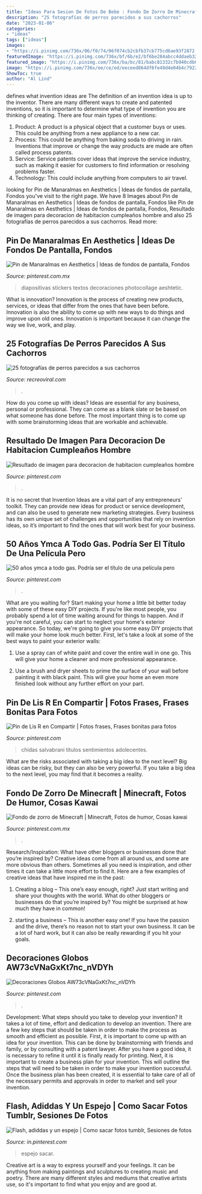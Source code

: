 ```yaml
---
title: "Ideas Para Sesion De Fotos De Bebe : Fondo De Zorro De Minecraft"
description: "25 fotografías de perros parecidos a sus cachorros"
date: "2023-01-06"
categories:
- "ideas"
tags: ["ideas"]
images:
- "https://i.pinimg.com/736x/06/f0/74/06f074cb2cbfb37cb775cd6ae93f2872.jpg"
featuredImage: "https://i.pinimg.com/736x/bf/6b/e2/bf6be284abcc4ddaeb321a6afd6fefe4.jpg"
featured_image: "https://i.pinimg.com/736x/ba/bc/81/babc81332c7b940cdb6a972ea044c2d4.jpg"
image: "https://i.pinimg.com/736x/ee/ce/ed/eeceed864df6fe49d4e04b4c7922e8fe.jpg"
ShowToc: true
author: "Al Lind"
---
```



defines what invention ideas are
The definition of an invention idea is up to the inventor. 
There are many different ways to create and patented inventions, so it is important to determine what type of invention you are thinking of creating. There are four main types of inventions: 
1) Product: A product is a physical object that a customer buys or uses. This could be anything from a new appliance to a new car. 
2) Process: This could be anything from baking soda to driving in rain. Inventions that improve or change the way products are made are often called process patents. 
3) Service: Service patents cover ideas that improve the service industry, such as making it easier for customers to find information or resolving problems faster. 
4) Technology: This could include anything from computers to air travel.

	

		
looking for Pin de Manaralmas en Aesthetics | Ideas de fondos de pantalla, Fondos you've visit to the right page. We have 8 Images about Pin de Manaralmas en Aesthetics | Ideas de fondos de pantalla, Fondos like Pin de Manaralmas en Aesthetics | Ideas de fondos de pantalla, Fondos, Resultado de imagen para decoracion de habitacion cumpleaños hombre and also 25 fotografías de perros parecidos a sus cachorros. Read more:
		
    
## Pin De Manaralmas En Aesthetics | Ideas De Fondos De Pantalla, Fondos

<img loading=lazy src="https://i.pinimg.com/736x/ee/ce/ed/eeceed864df6fe49d4e04b4c7922e8fe.jpg" onerror="this.onerror=null;this.src='https://tse2.mm.bing.net/th?id=OIP.I-M9IBDEkScaJXkHezS2CQHaNK&amp;pid=15.1';" alt="Pin de Manaralmas en Aesthetics | Ideas de fondos de pantalla, Fondos">

_Source: pinterest.com.mx_

>diapositivas stickers textos decoraciones photocollage aeshtetic. 

	

What is innovation?
Innovation is the process of creating new products, services, or ideas that differ from the ones that have been before. Innovation is also the ability to come up with new ways to do things and improve upon old ones. Innovation is important because it can change the way we live, work, and play.

    
## 25 Fotografías De Perros Parecidos A Sus Cachorros

<img loading=lazy src="https://www.recreoviral.com/wp-content/uploads/2015/08/Fotografías-de-perros-con-sus-cachorros-21.jpg" onerror="this.onerror=null;this.src='https://tse2.mm.bing.net/th?id=OIP.gtsM0XyIicr64LHixEf24wHaFj&amp;pid=15.1';" alt="25 fotografías de perros parecidos a sus cachorros">

_Source: recreoviral.com_

>. 

	

How do you come up with ideas?
Ideas are essential for any business, personal or professional. They can come as a blank slate or be based on what someone has done before. The most important thing is to come up with some brainstorming ideas that are workable and achievable.

    
## Resultado De Imagen Para Decoracion De Habitacion Cumpleaños Hombre

<img loading=lazy src="https://i.pinimg.com/736x/62/d8/3d/62d83de54d5d79a8441ceef4f0890a44.jpg" onerror="this.onerror=null;this.src='https://tse1.mm.bing.net/th?id=OIP.6X-sSY2DulgLqeR7scoBkQHaKR&amp;pid=15.1';" alt="Resultado de imagen para decoracion de habitacion cumpleaños hombre">

_Source: pinterest.com_

>. 

	

It is no secret that Invention Ideas are a vital part of any entrepreneurs’ toolkit. They can provide new ideas for product or service development, and can also be used to generate new marketing strategies. Every business has its own unique set of challenges and opportunities that rely on invention ideas, so it’s important to find the ones that will work best for your business.

    
## 50 Años Ymca A Todo Gas. Podría Ser El Título De Una Película Pero

<img loading=lazy src="https://i.pinimg.com/736x/06/f0/74/06f074cb2cbfb37cb775cd6ae93f2872.jpg" onerror="this.onerror=null;this.src='https://tse4.mm.bing.net/th?id=OIP.g8r4hyZPepCkCnejjHUhcgHaNK&amp;pid=15.1';" alt="50 años ymca a todo gas. Podría ser el título de una película pero">

_Source: pinterest.com_

>. 

	

What are you waiting for? Start making your home a little bit better today with some of these easy DIY projects.
If you're like most people, you probably spend a lot of time waiting around for things to happen. And if you're not careful, you can start to neglect your home's exterior appearance. So today, we're going to give you some easy DIY projects that will make your home look much better. First, let's take a look at some of the best ways to paint your exterior walls: 
1. Use a spray can of white paint and cover the entire wall in one go. This will give your home a cleaner and more professional appearance.

2. Use a brush and dryer sheets to prime the surface of your wall before painting it with black paint. This will give your home an even more finished look without any further effort on your part. 


    
## Pin De Lis R En Compartir | Fotos Frases, Frases Bonitas Para Fotos

<img loading=lazy src="https://i.pinimg.com/736x/bf/6b/e2/bf6be284abcc4ddaeb321a6afd6fefe4.jpg" onerror="this.onerror=null;this.src='https://tse4.mm.bing.net/th?id=OIP.076FmIAeuy6byUJ5qzRqhgHaNK&amp;pid=15.1';" alt="Pin de Lis R en Compartir | Fotos frases, Frases bonitas para fotos">

_Source: pinterest.com_

>chidas salvabrani titulos sentimientos adolecentes. 

	

What are the risks associated with taking a big idea to the next level?
Big ideas can be risky, but they can also be very powerful. If you take a big idea to the next level, you may find that it becomes a reality.

    
## Fondo De Zorro De Minecraft | Minecraft, Fotos De Humor, Cosas Kawai

<img loading=lazy src="https://i.pinimg.com/736x/00/c4/72/00c4727097a035524954c063f8f8fd28.jpg" onerror="this.onerror=null;this.src='https://tse1.mm.bing.net/th?id=OIP.hPu2pcP_hTlxLWN_0_C8ogHaNK&amp;pid=15.1';" alt="Fondo de zorro de Minecraft | Minecraft, Fotos de humor, Cosas kawai">

_Source: pinterest.com.mx_

>. 

	

Research/Inspiration: What have other bloggers or businesses done that you’re inspired by?
Creative ideas come from all around us, and some are more obvious than others. Sometimes all you need is inspiration, and other times it can take a little more effort to find it. Here are a few examples of creative ideas that have inspired me in the past: 
1. Creating a blog – This one’s easy enough, right? Just start writing and share your thoughts with the world. What do other bloggers or businesses do that you’re inspired by? You might be surprised at how much they have in common! 

2. starting a business – This is another easy one! If you have the passion and the drive, there’s no reason not to start your own business. It can be a lot of hard work, but it can also be really rewarding if you hit your goals.

    
## Decoraciones Globos AW73cVNaGxKt7nc_nVDYh

<img loading=lazy src="https://i.pinimg.com/736x/3e/a6/91/3ea6918185eceda6082e72a7ef9dcda8.jpg" onerror="this.onerror=null;this.src='https://tse3.mm.bing.net/th?id=OIP.nnV3QTCwGQIXVFKJ7MmmAAHaJ4&amp;pid=15.1';" alt="Decoraciones Globos AW73cVNaGxKt7nc_nVDYh">

_Source: pinterest.com_

>. 

	

Development: What steps should you take to develop your invention?
It takes a lot of time, effort and dedication to develop an invention. There are a few key steps that should be taken in order to make the process as smooth and efficient as possible. First, it is important to come up with an idea for your invention. This can be done by brainstorming with friends and family, or by consulting with a patent lawyer. After you have a good idea, it is necessary to refine it until it is finally ready for printing. Next, it is important to create a business plan for your invention. This will outline the steps that will need to be taken in order to make your invention successful. Once the business plan has been created, it is essential to take care of all of the necessary permits and approvals in order to market and sell your invention.

    
## Flash, Adiddas Y Un Espejo | Como Sacar Fotos Tumblr, Sesiones De Fotos

<img loading=lazy src="https://i.pinimg.com/736x/ba/bc/81/babc81332c7b940cdb6a972ea044c2d4.jpg" onerror="this.onerror=null;this.src='https://tse3.mm.bing.net/th?id=OIP.aL70FgEhRMFwBRGzAu2_zQHaMV&amp;pid=15.1';" alt="Flash, adiddas y un espejo | Como sacar fotos tumblr, Sesiones de fotos">

_Source: in.pinterest.com_

>espejo sacar. 

	

Creative art is a way to express yourself and your feelings. It can be anything from making paintings and sculptures to creating music and poetry. There are many different styles and mediums that creative artists use, so it's important to find what you enjoy and are good at.

